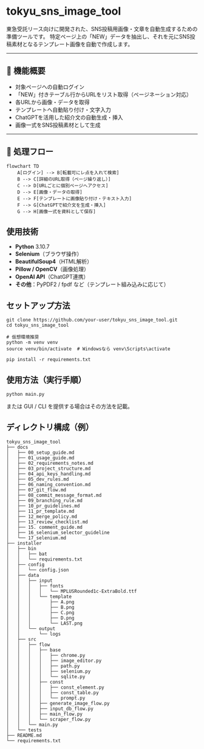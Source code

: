 # tokyu_sns_image_tool

東急受託リース向けに開発された、SNS投稿用画像・文章を自動生成するための準備ツールです。
特定ページ上の「NEW」データを抽出し、それを元にSNS投稿素材となるテンプレート画像を自動で作成します。

---

## 🔧 機能概要

- 対象ページへの自動ログイン
- 「NEW」付きテーブル行からURLをリスト取得（ページネーション対応）
- 各URLから画像・データを取得
- テンプレートへ自動貼り付け・文字入力
- ChatGPTを活用した紹介文の自動生成・挿入
- 画像一式をSNS投稿素材として生成

---

## 📌 処理フロー

```mermaid
flowchart TD
    A[ログイン] --> B[転載可にレ点を入れて検索]
    B --> C[詳細のURL取得（ページ繰り返し）]
    C --> D[URLごとに個別ページへアクセス]
    D --> E[画像・データの取得]
    E --> F[テンプレートに画像貼り付け・テキスト入力]
    F --> G[ChatGPTで紹介文を生成・挿入]
    G --> H[画像一式を資料として保存]
```

## 使用技術

- **Python** 3.10.7
- **Selenium**（ブラウザ操作）
- **BeautifulSoup4**（HTML解析）
- **Pillow / OpenCV**（画像処理）
- **OpenAI API**（ChatGPT連携）
- **その他**：PyPDF2 / fpdf など（テンプレート組み込みに応じて）

## セットアップ方法
```
git clone https://github.com/your-user/tokyu_sns_image_tool.git
cd tokyu_sns_image_tool

# 仮想環境推奨
python -m venv venv
source venv/bin/activate  # Windowsなら venv\Scripts\activate

pip install -r requirements.txt

```

## 使用方法（実行手順）
```
python main.py
```
または GUI / CLI を提供する場合はその方法を記載。


## ディレクトリ構成（例）
```
tokyu_sns_image_tool
├── docs
│   ├── 00_setup_guide.md
│   ├── 01_usage_guide.md
│   ├── 02_requirements_notes.md
│   ├── 03_project_structure.md
│   ├── 04_api_keys_handling.md
│   ├── 05_dev_rules.md
│   ├── 06_naming_convention.md
│   ├── 07_git_flow.md
│   ├── 08_commit_message_format.md
│   ├── 09_branching_rule.md
│   ├── 10_pr_guidelines.md
│   ├── 11_pr_template.md
│   ├── 12_merge_policy.md
│   ├── 13_review_checklist.md
│   ├── 15. comment_guide.md
│   ├── 16_selenium_selector_guideline
│   └── 17_selenium.md
├── installer
│   ├── bin
│   │   ├── bat
│   │   └── requirements.txt
│   ├── config
│   │   └── config.json
│   ├── data
│   │   ├── input
│   │   │   ├── fonts
│   │   │   │   └── MPLUSRounded1c-ExtraBold.ttf
│   │   │   └── template
│   │   │       ├── A.png
│   │   │       ├── B.png
│   │   │       ├── C.png
│   │   │       ├── D.png
│   │   │       └── LAST.png
│   │   └── output
│   │       └── logs
│   ├── src
│   │   ├── flow
│   │   │   ├── base
│   │   │   │   ├── chrome.py
│   │   │   │   ├── image_editor.py
│   │   │   │   ├── path.py
│   │   │   │   ├── selenium.py
│   │   │   │   └── sqlite.py
│   │   │   ├── const
│   │   │   │   ├── const_element.py
│   │   │   │   ├── const_table.py
│   │   │   │   └── prompt.py
│   │   │   ├── generate_image_flow.py
│   │   │   ├── input_db_flow.py
│   │   │   ├── main_flow.py
│   │   │   └── scraper_flow.py
│   │   └── main.py
│   └── tests
├── README.md
└── requirements.txt
```







